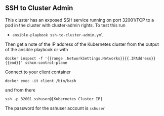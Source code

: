 ## SSH to Cluster Admin

This cluster has an exposed SSH service running on port 32001/TCP to a pod in the cluster with cluster-admin rights.  To test this run

- `ansible-playbook ssh-to-cluster-admin.yml`

Then get a note of the IP address of the Kubernetes cluster from the output of the ansible playbook or with 

```
docker inspect -f '{{range .NetworkSettings.Networks}}{{.IPAddress}}{{end}}' sshcm-control-plane
```

Connect to your client container

```
docker exec -it client /bin/bash
```

and from there

```
ssh -p 32001 sshuser@[Kubernetes Cluster IP]
```

The password for the sshuser account is `sshuser`
